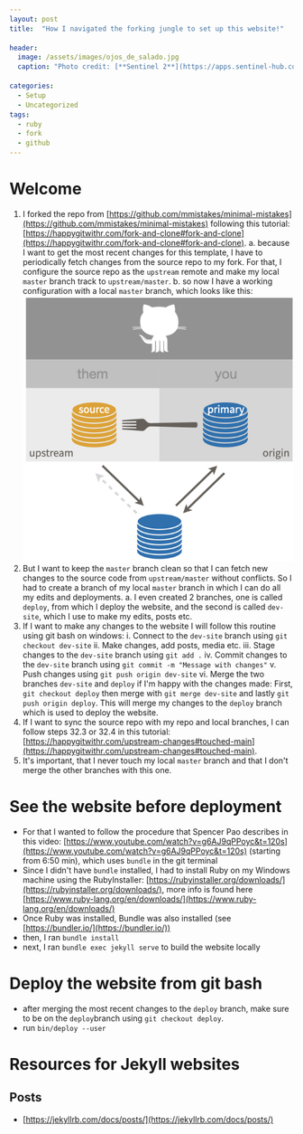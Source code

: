 ```yaml
---
layout: post
title:  "How I navigated the forking jungle to set up this website!"

header:
  image: /assets/images/ojos_de_salado.jpg
  caption: "Photo credit: [**Sentinel 2**](https://apps.sentinel-hub.com/eo-browser/)"

categories:
  - Setup
  - Uncategorized
tags:
  - ruby
  - fork
  - github
---
```


# Welcome

1. I forked the repo from [https://github.com/mmistakes/minimal-mistakes](https://github.com/mmistakes/minimal-mistakes) following this tutorial: [https://happygitwithr.com/fork-and-clone#fork-and-clone](https://happygitwithr.com/fork-and-clone#fork-and-clone).
    a. because I want to get the most recent changes for this template, I have to periodically fetch changes from the source repo to my fork. For that, I configure the source repo as the `upstream` remote and make my local `master` branch track to `upstream/master`.
    b. so now I have a working configuration with a local `master` branch, which looks like this:
    ![A working fork configuration looks like this](/assets/images/fork-them.jpeg)
2. But I want to keep the `master` branch clean so that I can fetch new changes to the source code from `upstream/master` without conflicts. So I had to create a branch of my local `master` branch in which I can do all my edits and deployments. 
    a. I even created 2 branches, one is called `deploy`, from which I deploy the website, and the second is called `dev-site`, which I use to make my edits, posts etc.
3. If I want to make any changes to the website I will follow this routine using git bash on windows:
    i. Connect to the `dev-site` branch using `git checkout dev-site`
    ii. Make changes, add posts, media etc.
    iii. Stage changes to the `dev-site` branch using `git add .`
    iv. Commit changes to the `dev-site` branch using `git commit -m "Message with changes"`
    v. Push changes using `git push origin dev-site`
    vi. Merge the two branches `dev-site` and `deploy` if I'm happy with the changes made: First, `git checkout deploy` then merge with `git merge dev-site` and lastly `git push origin deploy`. This will merge my changes to the `deploy` branch which is used to deploy the website.
4. If I want to sync the source repo with my repo and local branches, I can follow steps 32.3 or 32.4 in this tutorial: [https://happygitwithr.com/upstream-changes#touched-main](https://happygitwithr.com/upstream-changes#touched-main).
5. It's important, that I never touch my local `master` branch and that I don't merge the other branches with this one. 


# See the website before deployment
- For that I wanted to follow the procedure that Spencer Pao describes in this video: [https://www.youtube.com/watch?v=g6AJ9qPPoyc&t=120s](https://www.youtube.com/watch?v=g6AJ9qPPoyc&t=120s) (starting from 6:50 min), which uses `bundle` in the git terminal
- Since I didn't have `bundle` installed, I had to install Ruby on my Windows machine using the RubyInstaller: [https://rubyinstaller.org/downloads/](https://rubyinstaller.org/downloads/), more info is found here [https://www.ruby-lang.org/en/downloads/](https://www.ruby-lang.org/en/downloads/)
- Once Ruby was installed, Bundle was also installed (see [https://bundler.io/](https://bundler.io/))
- then, I ran `bundle install` 
- next, I ran `bundle exec jekyll serve` to build the website locally


# Deploy the website from git bash
- after merging the most recent changes to the `deploy` branch, make sure to be on the `deploy`branch using `git checkout deploy`.
- run `bin/deploy --user`

# Resources for Jekyll websites
## Posts
- [https://jekyllrb.com/docs/posts/](https://jekyllrb.com/docs/posts/)

